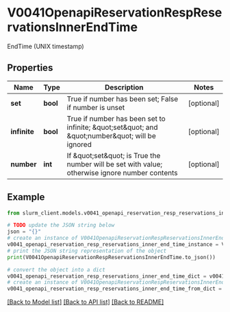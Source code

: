 # V0041OpenapiReservationRespReservationsInnerEndTime

EndTime (UNIX timestamp)

## Properties

Name | Type | Description | Notes
------------ | ------------- | ------------- | -------------
**set** | **bool** | True if number has been set; False if number is unset | [optional] 
**infinite** | **bool** | True if number has been set to infinite; \&quot;set\&quot; and \&quot;number\&quot; will be ignored | [optional] 
**number** | **int** | If \&quot;set\&quot; is True the number will be set with value; otherwise ignore number contents | [optional] 

## Example

```python
from slurm_client.models.v0041_openapi_reservation_resp_reservations_inner_end_time import V0041OpenapiReservationRespReservationsInnerEndTime

# TODO update the JSON string below
json = "{}"
# create an instance of V0041OpenapiReservationRespReservationsInnerEndTime from a JSON string
v0041_openapi_reservation_resp_reservations_inner_end_time_instance = V0041OpenapiReservationRespReservationsInnerEndTime.from_json(json)
# print the JSON string representation of the object
print(V0041OpenapiReservationRespReservationsInnerEndTime.to_json())

# convert the object into a dict
v0041_openapi_reservation_resp_reservations_inner_end_time_dict = v0041_openapi_reservation_resp_reservations_inner_end_time_instance.to_dict()
# create an instance of V0041OpenapiReservationRespReservationsInnerEndTime from a dict
v0041_openapi_reservation_resp_reservations_inner_end_time_from_dict = V0041OpenapiReservationRespReservationsInnerEndTime.from_dict(v0041_openapi_reservation_resp_reservations_inner_end_time_dict)
```
[[Back to Model list]](../README.md#documentation-for-models) [[Back to API list]](../README.md#documentation-for-api-endpoints) [[Back to README]](../README.md)



